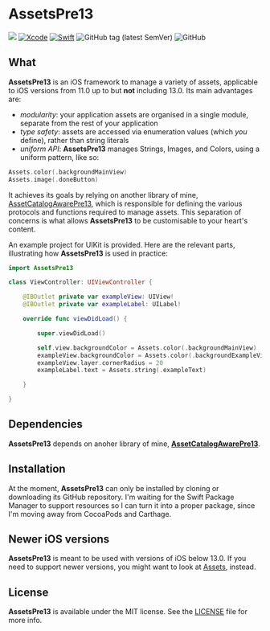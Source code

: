 # AssetsPre13
![](https://img.shields.io/badge/platforms-iOS%2011-red)
[![Xcode](https://img.shields.io/badge/Xcode-11-blueviolet.svg)](https://developer.apple.com/xcode)
[![Swift](https://img.shields.io/badge/Swift-5.1-orange.svg)](https://swift.org)
![GitHub tag (latest SemVer)](https://img.shields.io/github/v/tag/wltrup/AssetsPre13)
![GitHub](https://img.shields.io/github/license/wltrup/AssetsPre13)

## What

**AssetsPre13** is an iOS framework to manage a variety of assets, applicable to iOS versions from 11.0 up to but **not** including  13.0. Its main advantages are:

- *modularity*: your application assets are organised in a single module, separate from the rest of your application
- *type safety*: assets are accessed via enumeration values (which *you* define), rather than string literals
- *uniform API*: **AssetsPre13** manages Strings, Images, and Colors, using a uniform pattern, like so:

```swift
Assets.color(.backgroundMainView)
Assets.image(.doneButton)
```

It achieves its goals by relying on another library of mine, [AssetCatalogAwarePre13](https://github.com/wltrup/AssetCatalogAwarePre13), which is responsible for defining the various protocols and functions required to manage assets. This separation of concerns is what allows **AssetsPre13** to be customisable to your heart's content.

An example project for UIKit is provided. Here are the relevant parts, illustrating how **AssetsPre13** is used in practice:

```swift
import AssetsPre13

class ViewController: UIViewController {

    @IBOutlet private var exampleView: UIView!
    @IBOutlet private var exampleLabel: UILabel!

    override func viewDidLoad() {

        super.viewDidLoad()

        self.view.backgroundColor = Assets.color(.backgroundMainView)
        exampleView.backgroundColor = Assets.color(.backgroundExampleView)
        exampleView.layer.cornerRadius = 20
        exampleLabel.text = Assets.string(.exampleText)

    }

}
```

## Dependencies

**AssetsPre13** depends on anoher library of mine, [**AssetCatalogAwarePre13**](https://github.com/wltrup/AssetCatalogAwarePre13.git).

## Installation

At the moment, **AssetsPre13** can only be installed by cloning or downloading its GitHub repository. I'm waiting for the Swift Package Manager to support resources so I can turn it into a proper package, since I'm moving away from CocoaPods and Carthage.

## Newer iOS versions

**AssetsPre13** is meant to be used with versions of iOS below 13.0. If you need to support newer versions, you might want to look at [Assets](https://github.com/wltrup/Assets), instead.

## License

**AssetsPre13** is available under the MIT license. See the [LICENSE](./LICENSE) file for more info.
